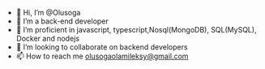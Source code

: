 - 👋 Hi, I’m @Olusoga
- 👀 I’m a back-end developer
- 🌱 I’m proficient in javascript, typescript,Nosql(MongoDB), SQL(MySQL), Docker and nodejs
- 💞️ I’m looking to collaborate on backend developers
- 📫 How to reach me olusogaolamileksy@gmail.com

<!---
Olusoga/Olusoga is a ✨ special ✨ repository because its `README.md` (this file) appears on your GitHub profile.
You can click the Preview link to take a look at your changes.
--->
